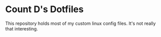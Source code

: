Count D's Dotfiles
==================

This repository holds most of my custom linux config files. It's not really that interesting.

